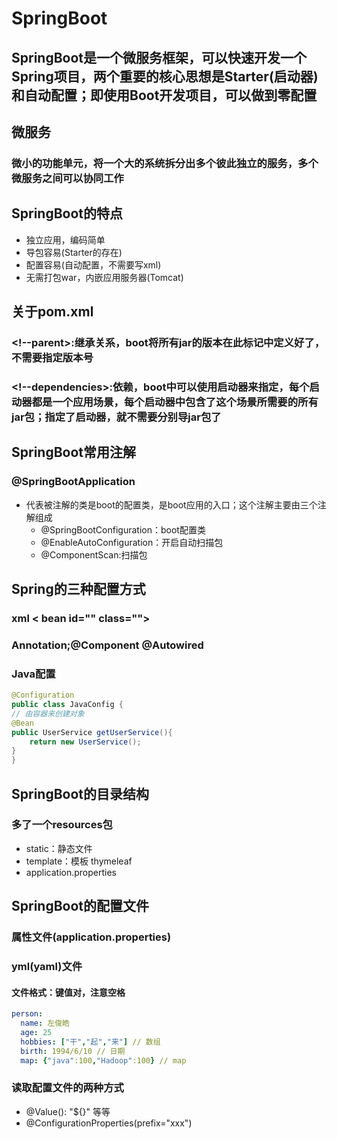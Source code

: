 # SpringBoot
## SpringBoot是一个微服务框架，可以快速开发一个Spring项目，两个重要的核心思想是Starter(启动器)和自动配置；即使用Boot开发项目，可以做到零配置
## 微服务
### 微小的功能单元，将一个大的系统拆分出多个彼此独立的服务，多个微服务之间可以协同工作
## SpringBoot的特点
- 独立应用，编码简单
- 导包容易(Starter的存在)
- 配置容易(自动配置，不需要写xml)
- 无需打包war，内嵌应用服务器(Tomcat)
## 关于pom.xml
### <!--parent>:继承关系，boot将所有jar的版本在此标记中定义好了，不需要指定版本号
### <!--dependencies>:依赖，boot中可以使用启动器来指定，每个启动器都是一个应用场景，每个启动器中包含了这个场景所需要的所有jar包；指定了启动器，就不需要分别导jar包了
## SpringBoot常用注解
### @SpringBootApplication
- 代表被注解的类是boot的配置类，是boot应用的入口；这个注解主要由三个注解组成
  - @SpringBootConfiguration：boot配置类
  - @EnableAutoConfiguration：开启自动扫描包
  - @ComponentScan:扫描包
## Spring的三种配置方式
### xml < bean id="" class="">
### Annotation;@Component @Autowired
### Java配置
```Java
@Configuration
public class JavaConfig {
// 由容器来创建对象
@Bean
public UserService getUserService(){
	return new UserService();
}
}
```
## SpringBoot的目录结构
### 多了一个resources包
- static：静态文件
- template：模板 thymeleaf
- application.properties
## SpringBoot的配置文件
### 属性文件(application.properties)
### yml(yaml)文件
#### 文件格式：键值对，注意空格
```yml
person:
  name: 左俊皓
  age: 25
  hobbies: ["干","起","来"] // 数组
  birth: 1994/6/10 // 日期
  map: {"java":100,"Hadoop":100} // map
```
### 读取配置文件的两种方式
- @Value(): "${}" 等等
- @ConfigurationProperties(prefix="xxx")